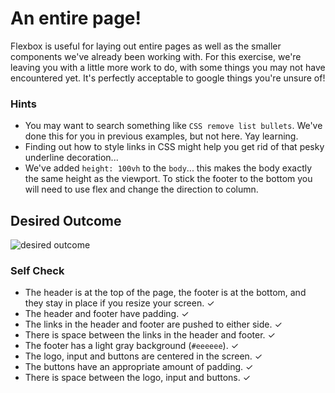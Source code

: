 # An entire page!

Flexbox is useful for laying out entire pages as well as the smaller components we've already been working with. For this exercise, we're leaving you with a little more work to do, with some things you may not have encountered yet. It's perfectly acceptable to google things you're unsure of!

### Hints
- You may want to search something like `CSS remove list bullets`.  We've done this for you in previous examples, but not here. Yay learning.
- Finding out how to style links in CSS might help you get rid of that pesky underline decoration...
- We've added `height: 100vh` to the `body`... this makes the body exactly the same height as the viewport. To stick the footer to the bottom you will need to use flex and change the direction to column.

## Desired Outcome
![desired outcome](./desired-outcome.png)

### Self Check

- The header is at the top of the page, the footer is at the bottom, and they stay in place if you resize your screen. ✓
- The header and footer have padding. ✓
- The links in the header and footer are pushed to either side. ✓
- There is space between the links in the header and footer. ✓
- The footer has a light gray background (`#eeeeee`). ✓
- The logo, input and buttons are centered in the screen. ✓
- The buttons have an appropriate amount of padding. ✓
- There is space between the logo, input and buttons. ✓
